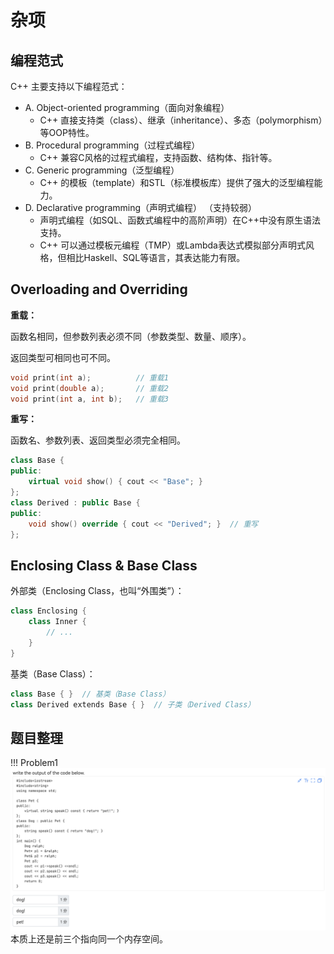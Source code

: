 # 杂项

## 编程范式

C++ 主要支持以下编程范式：

- A. Object-oriented programming（面向对象编程）
    - C++ 直接支持类（class）、继承（inheritance）、多态（polymorphism）等OOP特性。
- B. Procedural programming（过程式编程）
    - C++ 兼容C风格的过程式编程，支持函数、结构体、指针等。
- C. Generic programming（泛型编程）
    - C++ 的模板（template）和STL（标准模板库）提供了强大的泛型编程能力。
- D. Declarative programming（声明式编程） （支持较弱）
    - 声明式编程（如SQL、函数式编程中的高阶声明）在C++中没有原生语法支持。
    - C++ 可以通过模板元编程（TMP）或Lambda表达式模拟部分声明式风格，但相比Haskell、SQL等语言，其表达能力有限。

## Overloading and Overriding

**重载：**

函数名相同，但参数列表必须不同（参数类型、数量、顺序）。

返回类型可相同也可不同。
```cpp
void print(int a);          // 重载1
void print(double a);       // 重载2
void print(int a, int b);   // 重载3
```

**重写：**

函数名、参数列表、返回类型必须完全相同。

```cpp
class Base {
public:
    virtual void show() { cout << "Base"; }
};
class Derived : public Base {
public:
    void show() override { cout << "Derived"; }  // 重写
};
```

## Enclosing Class & Base Class

外部类（Enclosing Class，也叫“外围类”）：

```cpp
class Enclosing {
    class Inner {
        // ...
    }
}
```

基类（Base Class）：

```cpp
class Base { }  // 基类（Base Class）
class Derived extends Base { }  // 子类（Derived Class）
```


## 题目整理

!!! Problem1
    ![](./assets/p1.png)
    本质上还是前三个指向同一个内存空间。

